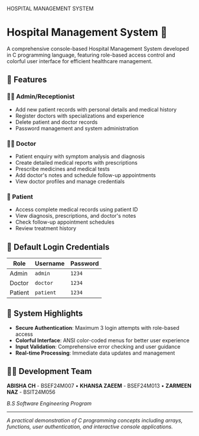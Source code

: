 HOSPITAL MANAGEMENT SYSTEM

# Hospital Management System 🏥

A comprehensive console-based Hospital Management System developed in C programming language, featuring role-based access control and colorful user interface for efficient healthcare management.

## 🚀 Features

### 👩‍💼 Admin/Receptionist
- Add new patient records with personal details and medical history
- Register doctors with specializations and experience
- Delete patient and doctor records
- Password management and system administration

### 👨‍⚕️ Doctor
- Patient enquiry with symptom analysis and diagnosis
- Create detailed medical reports with prescriptions
- Prescribe medicines and medical tests
- Add doctor's notes and schedule follow-up appointments
- View doctor profiles and manage credentials

### 🤒 Patient
- Access complete medical records using patient ID
- View diagnosis, prescriptions, and doctor's notes
- Check follow-up appointment schedules
- Review treatment history

## 🔑 Default Login Credentials

| Role    | Username | Password |
|---------|----------|--------|
| Admin   | `admin`  | `1234` |
| Doctor  | `doctor` | `1234` |
| Patient | `patient`| `1234` |

## 🎯 System Highlights
- **Secure Authentication**: Maximum 3 login attempts with role-based access
- **Colorful Interface**: ANSI color-coded menus for better user experience  
- **Input Validation**: Comprehensive error checking and user guidance
- **Real-time Processing**: Immediate data updates and management

## 👨‍💻 Development Team

**ABISHA CH** - BSEF24M007 • **KHANSA ZAEEM** - BSEF24M013 • **ZARMEEN NAZ** - BSIT24M056

*B.S Software Engineering Program*

---

*A practical demonstration of C programming concepts including arrays, functions, user authentication, and interactive console applications.*
